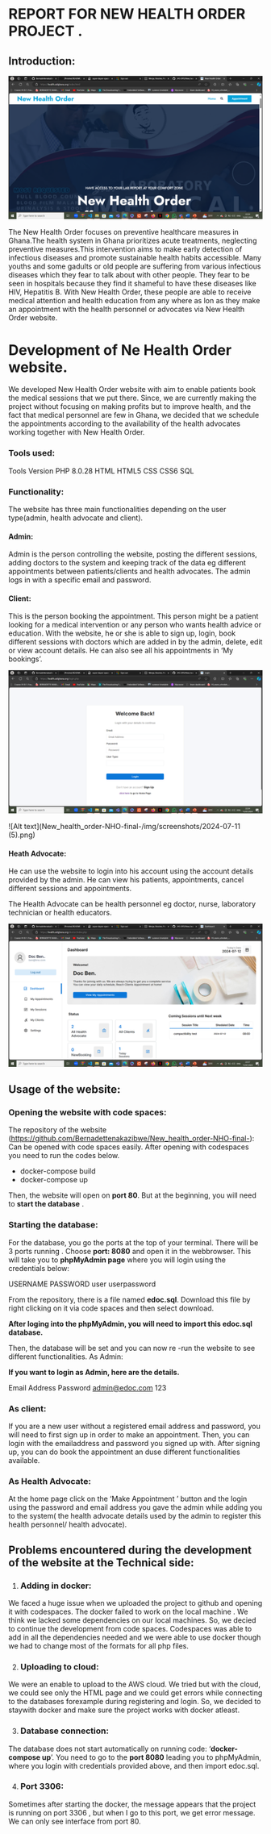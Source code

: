 # REPORT FOR  NEW HEALTH ORDER PROJECT .
## Introduction: 
![Alt text](<img/screenshots/2024-07-11 (1).png>)

The New Health Order focuses on preventive healthcare measures in Ghana.The health system in Ghana prioritizes acute treatments, neglecting preventive measures.This intervention aims to make early detection of infectious diseases and promote sustainable health habits accessible. Many youths and some gadults or old people are suffering from various infectious diseases which they fear to talk about with other people. They fear to be seen in hospitals because they find it shameful to have these diseases like HIV, Hepatitis B. With New Health Order, these people are able to receive medical attention and health education from any where as lon as they make an appointment with the health personnel or advocates via New Health Order website.

# Development of Ne Health Order website.

We developed New Health Order website with aim to enable patients book the medical sessions that we put there. Since, we are currently making the project without focusing on making profits but to improve health, and the fact that medical personnel are few in Ghana, we decided that we schedule the appointments according to the availability of the health advocates working together with New Health Order. 

### Tools used:

Tools	Version
PHP	8.0.28
HTML	HTML5
CSS	CSS6
SQL	

### Functionality:
The website has three main functionalities depending on the user type(admin, health advocate and client).
#### Admin: 
Admin is the person controlling the website, posting the different sessions, adding doctors to the system and keeping track of the data eg different appointments between patients/clients and health advocates.
The admin logs in with a specific email and password.

#### Client: 
This is the person booking the appointment. This person might be a patient looking for a medical intervention or any person who wants health advice or education.
With the website, he or she is able to sign up, login, book different sessions with doctors which are added in by the admin, delete, edit or view account details. He can also see all his appointments in ‘My bookings’.


![Alt text](img/screenshots/2024-07-11.png)



![Alt text](New_health_order-NHO-final-/img/screenshots/2024-07-11 (5).png)

#### Heath Advocate:
He can use the website to login into his account using the account details provided by the admin. He can view his patients, appointments, cancel different sessions and appointments.

The Health Advocate can be health personnel eg doctor, nurse, laboratory technician or health educators.

![Alt text](<img/screenshots/2024-07-11 (4).png>)


## Usage of the website:
### Opening the website with code spaces:

The repository of the website (https://github.com/Bernadettenakazibwe/New_health_order-NHO-final-): Can be opened with code spaces easily. After opening with codespaces you need to run the codes below.

-	docker-compose build
-	docker-compose up

Then, the website will open on **port 80**. But at the beginning, you will need to **start the database** .

### Starting the database:
For the database, you go the ports at the top of your terminal. There will be 3 ports running . Choose **port: 8080** and open it in the webbrowser. This will take you to **phpMyAdmin page** where you will login using the credentials below:

USERNAME	PASSWORD
user	userpassword

From the repository, there is a file named **edoc.sql**.  Download this file by right clicking on it via code spaces and then select download.

**After loging into the phpMyAdmin, you will need to import this edoc.sql database.**

Then, the database will be set and you can now re -run the website to see different functionalities.
As Admin: 

**If you want to login  as Admin, here are the details.**

Email Address	Password
admin@edoc.com    123


### As client: 
If you are a new user without a registered email address and password, you will need to first sign up in order to make an appointment. Then, you can login with the emailaddress and password you signed up with. After signing up, you can do book the appointment an duse different functionalities available.

### As Health Advocate:
At the home page click on the ‘Make Appointment ’ button and the login using the  password and email address you gave the admin while adding you to the system( the health advocate details used by the admin to register this health personnel/ health advocate).

## Problems encountered during the development of the website at the Technical side:
1.	### Adding in docker: 
We faced a huge issue when we uploaded the project to github and opening it with codespaces. The docker failed to work on the local machine . We think we lacked some dependencies on our local machines. So, we decied to continue the development from code spaces. Codespaces was able to add in all the dependencies needed and we were able to use docker though we had to change most of the formats for all php files.

2.	### Uploading to cloud:
We were an enable to upload to the AWS cloud. We tried but with the cloud, we could see only the HTML page and  we could get errors while connecting to the databases forexample during registering and login. So, we decided to staywith docker and make sure the project works with docker atleast. 

3.	### Database connection:
The database does not start automatically on running code: ‘**docker-compose up**’. You need to go to the **port 8080** leading you to phpMyAdmin, where you login with credentials provided above, and then import edoc.sql.

4.	### Port 3306: 
Sometimes after starting the docker, the message appears that the project is running on port 3306 , but when I go to this port, we get error message. We can only see interface from port 80.












